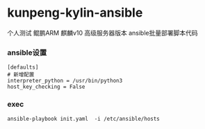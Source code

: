 # kunpeng-kylin-ansible
个人测试 鲲鹏ARM 麒麟v10 高级服务器版本 ansible批量部署脚本代码

### ansible设置

```
[defaults]
# 新增配置
interpreter_python = /usr/bin/python3
host_key_checking = False
```

### exec 
```
ansible-playbook init.yaml  -i /etc/ansible/hosts
```



